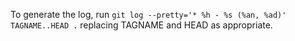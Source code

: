 To generate the log, run `git log --pretty='* %h - %s (%an, %ad)' TAGNAME..HEAD .` replacing TAGNAME and HEAD as appropriate.
